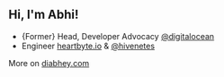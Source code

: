 <h2> Hi, I'm Abhi!</h2>

- {Former} Head, Developer Advocacy [@digitalocean](https://www.digitalocean.com/) 
- Engineer [heartbyte.io](https://heartbyte.io) & [@hivenetes](https://github.com/hivenetes)
  
More on [diabhey.com](https://diabhey.com)
